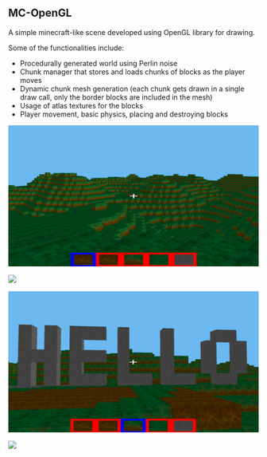 <h2>MC-OpenGL</h2>

A simple minecraft-like scene developed using OpenGL library for drawing.

Some of the functionalities include:
- Procedurally generated world using Perlin noise
- Chunk manager that stores and loads chunks of blocks as the player moves
- Dynamic chunk mesh generation (each chunk gets drawn in a single draw call, only the border blocks are included in the mesh)
- Usage of atlas textures for the blocks
- Player movement, basic physics, placing and destroying blocks

![](media/mc1.png)


![](media/mcg1.gif)


![](media/mc2.png)

![](media/mcg2.gif)
